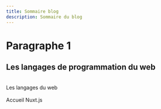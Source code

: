 ```yaml
---
title: Sommaire blog
description: Sommaire du blog
---   
```

   
   
   
   
   

# Paragraphe 1   
   
   

## Les langages de programmation du web   
   
<br>
<nuxt-link to="/blog/langages">Les langages du web</nuxt-link>   




<br>
<br>
<nav class="navblog ">
    <nuxt-link to="/" class="btn-blog button--grey">Accueil</nuxt-link>
    <nuxt-link to="https://nuxtjs.org" class="btn-blog button--grey"> Nuxt.js</nuxt-link>
</nav>
<br>
<br>
